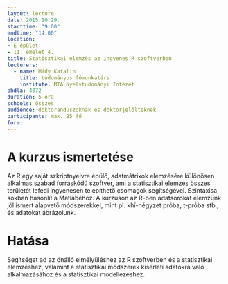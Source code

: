 ```yaml
---
layout: lecture
date: 2015.10.29.
starttime: "9:00"
endtime: "14:00"
location: 
- E épület
- 11. emelet 4.
title: Statisztikai elemzés az ingyenes R szoftverben
lecturers:
  - name: Mády Katalin
    title: tudományos főmunkatárs
    institute: MTA Nyelvtudományi Intézet
phdla: 4072
duration: 5 óra
schools: összes
audience: doktoranduszoknak és doktorjelölteknek
participants: max. 25 fő
form: 
---
```


# A kurzus ismertetése

Az R egy saját szkriptnyelvre épülő, adatmátrixok elemzésére különösen alkalmas szabad forráskódú szoftver, ami a statisztikai elemzés összes területét lefedi ingyenesen telepíthető csomagok segítségével. Szintaxisa sokban hasonlít a Matlabéhoz. A kurzuson az R-ben adatsorokat elemzünk jól ismert alapvető módszerekkel, mint pl. khí-négyzet próba, t-próba stb., és adatokat ábrázolunk.

# Hatása

Segítséget ad az önálló elmélyüléshez az R szoftverben és a statisztikai elemzéshez, valamint a statisztikai módszerek kísérleti adatokra való alkalmazásához és a statisztikai modellezéshez.
